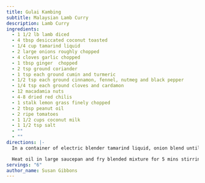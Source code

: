 ```yaml
---
title: Gulai Kambing
subtitle: Malaysian Lamb Curry
description: Lamb Curry
ingredients:
  - 1 1/2 lb lamb diced
  - 4 tbsp desiccated coconut toasted
  - 1/4 cup tamarind liquid
  - 2 large onions roughly chopped
  - 4 cloves garlic chopped
  - 1 tbsp ginger  chopped
  - 2 tsp ground coriander
  - 1 tsp each ground cumin and turmeric
  - 1/2 tsp each ground cinnamon, fennel, nutmeg and black pepper
  - 1/4 tsp each ground cloves and cardamon
  - 12 macadamia nuts
  - 4-8 dried red chilis
  - 1 stalk lemon grass finely chopped
  - 2 tbsp peanut oil
  - 2 ripe tomatoes
  - 1 1/2 cups coconut milk
  - 1 1/2 tsp salt
  - ""
  - ""
directions: |-
  In a container of electric blender tamarind liquid, onion blend until smooth.  Add garlic and ginger, blend again.  Add spices , macadamia nuts dried chilis and toasted coconut, blend until smooth and well combined.

  Heat oil in large saucepan and fry blended mixture for 5 mins stirring to avoid sticking. Add meat, fry 3 mins. Add tomato, fry 3 mins.  Add coconut milk, salt and lemon grass and bring slowly to boil.  reduce heat to very low until tender, stir occasionally til meat tender (1 - 1 1/2 hours). Serve with white rice.
servings: "6"
author_name: Susan Gibbons
---
```

